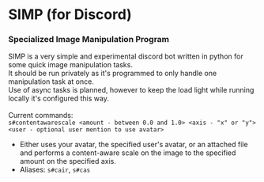 # SIMP (for Discord)
### Specialized Image Manipulation Program

SIMP is a very simple and experimental discord bot written in python for some quick image manipulation tasks. <br/>
It should be run privately as it's programmed to only handle one manipulation task at once. <br/> 
Use of async tasks is planned, however to keep the load light while running locally it's configured this way.
<br/>
<br/>
Current commands: <br/>
`s#contentawarescale <amount - between 0.0 and 1.0> <axis - "x" or "y"> <user - optional user mention to use avatar>`
- Either uses your avatar, the specified user's avatar, or an attached file and performs a content-aware scale on the image to the specified amount on the specified axis.
- Aliases: `s#cair`, `s#cas`